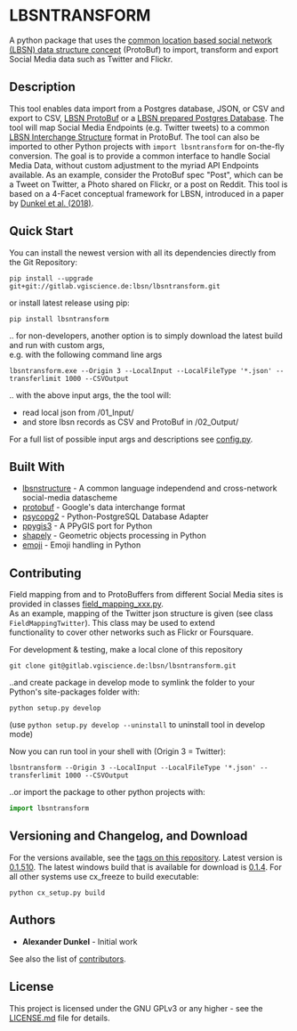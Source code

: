 # LBSNTRANSFORM

A python package that uses the [common location based social network (LBSN) data structure concept](https://gitlab.vgiscience.de/lbsn/concept) (ProtoBuf) to import, transform and export Social Media data such as Twitter and Flickr.

## Description

This tool enables data import from a Postgres database, JSON, or CSV and export to CSV, [LBSN ProtoBuf](https://gitlab.vgiscience.de/lbsn/concept) or a [LBSN prepared Postgres Database](https://gitlab.vgiscience.de/lbsn/database-setup).
The tool will map Social Media Endpoints (e.g. Twitter tweets) to a common [LBSN Interchange Structure](https://gitlab.vgiscience.de/lbsn/concept) format in ProtoBuf. The tool can also be imported to other Python projects with `import lbsntransform` for on-the-fly conversion. 
The goal is to provide a common interface to handle Social Media Data, without custom adjustment to the myriad API Endpoints available. As an example, consider the ProtoBuf spec "Post", which can be a Tweet on Twitter, a Photo shared on Flickr, or a post on Reddit. This tool is based on a 4-Facet conceptual framework for LBSN, introduced in a paper by [Dunkel et al. (2018)](https://www.tandfonline.com/doi/full/10.1080/13658816.2018.1546390). 

## Quick Start

You can install the newest version with all its dependencies directly from the Git Repository:
```shell
pip install --upgrade git+git://gitlab.vgiscience.de:lbsn/lbsntransform.git
```

or install latest release using pip:
```shell
pip install lbsntransform
```

.. for non-developers, another option is to simply download the latest build and run with custom args,  
e.g. with the following command line args

```shell
lbsntransform.exe --Origin 3 --LocalInput --LocalFileType '*.json' --transferlimit 1000 --CSVOutput
```

.. with the above input args, the the tool will: 
- read local json from /01_Input/  
- and store lbsn records as CSV and ProtoBuf in /02_Output/  

For a full list of possible input args and descriptions see [config.py](/lbsntransform/config/config.py).

## Built With

* [lbsnstructure](https://pypi.org/project/lbsnstructure/) - A common language independend and cross-network social-media datascheme
* [protobuf](https://github.com/google/protobuf) - Google's data interchange format
* [psycopg2](https://github.com/psycopg/psycopg2) - Python-PostgreSQL Database Adapter
* [ppygis3](https://github.com/AlexImmer/ppygis3) - A PPyGIS port for Python
* [shapely](https://github.com/Toblerity/Shapely) - Geometric objects processing in Python
* [emoji](https://github.com/carpedm20/emoji/) - Emoji handling in Python

## Contributing

Field mapping from and to ProtoBuffers from different Social Media sites is provided in classes [field_mapping_xxx.py](/lbsntransform/classes/field_mapping_twitter.py).  
As an example, mapping of the Twitter json structure is given (see class `FieldMappingTwitter`). This class may be used to extend  
functionality to cover other networks such as Flickr or Foursquare.  

For development & testing, make a local clone of this repository  
```shell
git clone git@gitlab.vgiscience.de:lbsn/lbsntransform.git
```
..and create package in develop mode to symlink the folder to your  
Python's site-packages folder with:  
```shell
python setup.py develop
```
(use `python setup.py develop --uninstall` to uninstall tool in develop mode)

Now you can run tool in your shell with (Origin 3 = Twitter):  
```shell
lbsntransform --Origin 3 --LocalInput --LocalFileType '*.json' --transferlimit 1000 --CSVOutput
```

..or import the package to other python projects with:  
```python
import lbsntransform
```

## Versioning and Changelog, and Download

For the versions available, see the [tags on this repository](/../tags). 
Latest version is [0.1.510](/../tags/v0.1.510). The latest windows build that is available for download is [0.1.4](https://cloudstore.zih.tu-dresden.de/index.php/s/MqtlCyqLbxmnnxr/download).
For all other systems use cx_freeze to build executable:
```shell
python cx_setup.py build
```

## Authors

* **Alexander Dunkel** - Initial work

See also the list of [contributors](/../graphs/master).  

## License

This project is licensed under the GNU GPLv3 or any higher - see the [LICENSE.md](LICENSE.md) file for details.